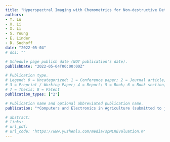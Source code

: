 ```yaml
---
title: "Hyperspectral Imaging with Chemometrics for Non-destructive Determination of Cannabinoids in Floral and Leaf Materials of Industrial Hemp"
authors:
- Y. Lu
- X. Li
- X. Li
- S. Young
- E. Linder
- D. Suchoff
date: "2022-05-04"
# doi: ""

# Schedule page publish date (NOT publication's date).
publishDate: "2022-05-04T00:00:00Z"

# Publication type.
# Legend: 0 = Uncategorized; 1 = Conference paper; 2 = Journal article;
# 3 = Preprint / Working Paper; 4 = Report; 5 = Book; 6 = Book section;
# 7 = Thesis; 8 = Patent
publication_types: ["2"]

# Publication name and optional abbreviated publication name.
publication: "*Computers and Electronics in Agriculture (submitted to journal)*"

# abstract: 
# links:
# url_pdf: 
# url_code: 'https://www.yuzhenlu.com/media/spMLREvaluation.m'
---
```

